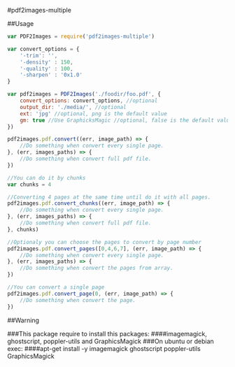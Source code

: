 #pdf2images-multiple

##Usage

``` js
var PDF2Images = require('pdf2images-multiple')

var convert_options = {
	'-trim': '',
	'-density' : 150,
	'-quality' : 100,
	'-sharpen' : '0x1.0'
}

var pdf2images = PDF2Images('./foodir/foo.pdf', {
	convert_options: convert_options, //optional
	output_dir: './media/', //optional
	ext: 'jpg' //optional, png is the default value
	gm: true //Use GraphicksMagic //optional, false is the default value
})

pdf2images.pdf.convert((err, image_path) => {
	//Do something when convert every single page.
}, (err, images_paths) => {
	//Do something when convert full pdf file.
})

//You can do it by chunks
var chunks = 4

//Converting 4 pages at the same time until do it with all pages.
pdf2images.pdf.convert_chunks((err, image_path) => {
	//Do something when convert every single page.
}, (err, images_paths) => {
	//Do something when convert full pdf file.
}, chunks)	

//Optionaly you can choose the pages to convert by page number
pdf2images.pdf.convert_pages([0,4,6,7], (err, image_path) => {
	//Do something when convert every single page.
}, (err, images_paths) => {
	//Do something when convert the pages from array.
})	

//You can convert a single page
pdf2images.pdf.convert_page(0, (err, image_path) => {
	//Do something when convert the page.
})	
```

##Warning

###This package require to install this packages: 
####imagemagick, ghostscript, poppler-utils and GraphicsMagick
###On ubuntu or debian exec: 
####apt-get install -y imagemagick ghostscript poppler-utils GraphicsMagick
